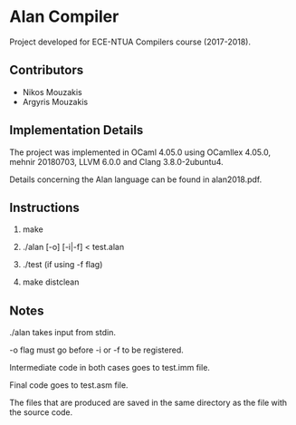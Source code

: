 # Alan Compiler

Project developed for ECE-NTUA Compilers course (2017-2018).

## Contributors

* Nikos Mouzakis
* Argyris Mouzakis

## Implementation Details

The project was implemented in OCaml 4.05.0 using OCamllex 4.05.0, mehnir 20180703, LLVM 6.0.0 and Clang 3.8.0-2ubuntu4.

Details concerning the Alan language can be found in alan2018.pdf.

## Instructions

1) make

3) ./alan [-o] [-i|-f] < test.alan

4) ./test (if using -f flag)

5) make distclean 

## Notes

./alan takes input from stdin.

-o flag must go before -i or -f to be registered.

Intermediate code in both cases goes to test.imm file.

Final code goes to test.asm file.

The files that are produced are saved in the same directory as the file with the source code.
